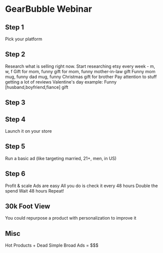 # GearBubble Webinar

## Step 1

Pick your platform

## Step 2

Research what is selling right now. Start researching etsy every week - m, w, f
Gift for mom, funny gift for mom, funny mother-in-law gift
Funny mom mug, funny dad mug, funny Christmas gift for brother
Pay attention to stuff getting a lot of reviews
Valentine's day example: Funny [husband,boyfriend,fiance] gift

## Step 3

## Step 4

Launch it on your store

## Step 5

Run a basic ad (like targeting married, 21+, men, in US)

## Step 6

Profit & scale
Ads are easy
All you do is check it every 48 hours
Double the spend
Wait 48 hours
Repeat!

## 30k Foot View

You could repurpose a product with personalization to improve it

## Misc

Hot Products + Dead Simple Broad Ads = $$$


